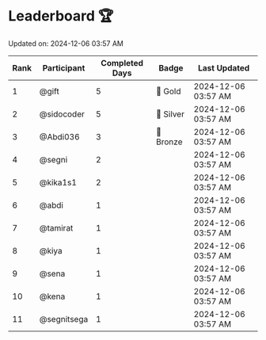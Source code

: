 # Leaderboard 🏆

Updated on: 2024-12-06 03:57 AM

| Rank | Participant       | Completed Days | Badge      | Last Updated         |
|------|-------------------|----------------|------------|----------------------|
| 1    | @gift             | 5              | 🏅 Gold     | 2024-12-06 03:57 AM |
| 2    | @sidocoder        | 5              | 🥈 Silver   | 2024-12-06 03:57 AM |
| 3    | @Abdi036          | 3              | 🥉 Bronze   | 2024-12-06 03:57 AM |
| 4    | @segni            | 2              |            | 2024-12-06 03:57 AM |
| 5    | @kika1s1          | 2              |            | 2024-12-06 03:57 AM |
| 6    | @abdi             | 1              |            | 2024-12-06 03:57 AM |
| 7    | @tamirat          | 1              |            | 2024-12-06 03:57 AM |
| 8    | @kiya             | 1              |            | 2024-12-06 03:57 AM |
| 9    | @sena             | 1              |            | 2024-12-06 03:57 AM |
| 10   | @kena             | 1              |            | 2024-12-06 03:57 AM |
| 11   | @segnitsega       | 1              |            | 2024-12-06 03:57 AM |

